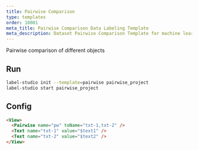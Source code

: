 ```yaml
---
title: Pairwise Comparison
type: templates
order: 10001
meta_title: Pairwise Comparison Data Labeling Template
meta_description: Dataset Pairwise Comparison Template for machine learning and data science data labeling projects.
---
```


Pairwise comparison of different objects

## Run

```bash
label-studio init --template=pairwise pairwise_project
label-studio start pairwise_project
```

## Config

```html
<View>
  <Pairwise name="pw" toName="txt-1,txt-2" />
  <Text name="txt-1" value="$text1" />
  <Text name="txt-2" value="$text2" />
</View>
```
